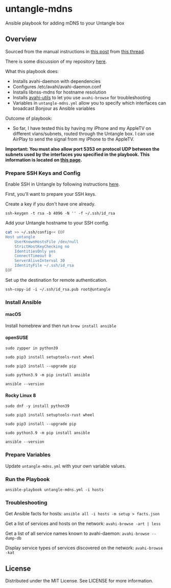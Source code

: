 # untangle-mdns

Ansible playbook for adding mDNS to your Untangle box

## Overview

Sourced from the manual instructions in [this post](https://forums.edge.arista.com/forum/community-contribution/hacks/36649-mdns-external?p=365613#post365613) from [this thread](https://forums.edge.arista.com/forum/community-contribution/hacks/36649-mdns-external).

There is some discussion of my repository [here](https://forums.edge.arista.com/forum/community-contribution/hacks/37868-i-wrote-an-ansible-playbook-to-get-mdns-working-with-untangle).

What this playbook does:

- Installs avahi-daemon with dependencies
- Configures /etc/avahi/avahi-daemon.conf
- Installs libnss-mdns for hostname resolution
- Installs [avahi-utils](https://command-not-found.com/avahi-browse) to let you use `avahi-browse` for troubleshooting
- Variables in `untangle-mdns.yml` allow you to specify which interfaces can broadcast Bonjour as Ansible variables

Outcome of playbook:

- So far, I have tested this by having my iPhone and my AppleTV on different vlans/subnets, routed through the Untangle box. I can use AirPlay to send the signal from my iPhone to the AppleTV.

**Important: You must also allow port 5353 on protocol UDP between the subnets used by the interfaces you specified in the playbook. This information is located on [this page](https://wiki.debian.org/Avahi).**

### Prepare SSH Keys and Config

Enable SSH in Untangle by following instructions [here](https://wiki.untangle.com/index.php/Enable_SSH).

First, you'll want to prepare your SSH keys.

Create a key if you don't have one already.

`ssh-keygen -t rsa -b 4096 -N '' -f ~/.ssh/id_rsa`

Add your Untangle hostname to your SSH config.

```sh
cat >> ~/.ssh/config<< EOF
Host untangle
    UserKnownHostsFile /dev/null
    StrictHostKeyChecking no
    IdentitiesOnly yes
    ConnectTimeout 0
    ServerAliveInterval 30
    IdentityFile ~/.ssh/id_rsa
EOF
```

Set up the destination for remote authentication.

`ssh-copy-id -i ~/.ssh/id_rsa.pub root@untangle`

### Install Ansible

#### macOS

Install homebrew and then run `brew install ansible`

#### openSUSE

`sudo zypper in python39`

`sudo pip3 install setuptools-rust wheel`

`sudo pip3 install --upgrade pip`

`sudo python3.9 -m pip install ansible`

`ansible --version`

#### Rocky Linux 8

`sudo dnf -y install python39`

`sudo pip3 install setuptools-rust wheel`

`sudo pip3 install --upgrade pip`

`sudo python3.9 -m pip install ansible`

`ansible --version`

### Prepare Variables

Update `untangle-mdns.yml` with your own variable values.

### Run the Playbook

`ansible-playbook untangle-mdns.yml -i hosts`

### Troubleshooting

Get Ansible facts for hosts: `ansible all -i hosts -m setup > facts.json`

Get a list of services and hosts on the network: `avahi-browse -art | less`

Get a list of all service names known to avahi-daemon: `avahi-browse --dump-db`

Display service types of services discovered on the network: `avahi-browse -kat`

## License

Distributed under the MIT License. See LICENSE for more information.
